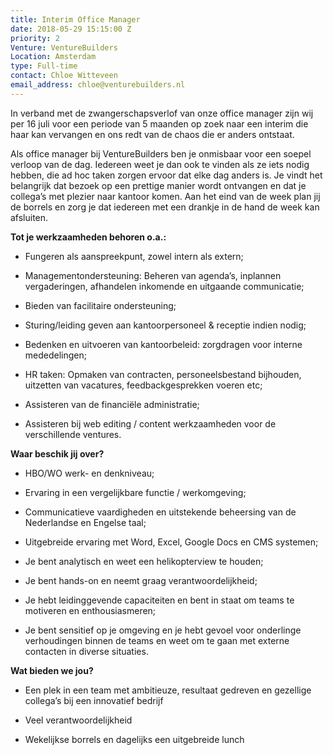```yaml
---
title: Interim Office Manager
date: 2018-05-29 15:15:00 Z
priority: 2
Venture: VentureBuilders
Location: Amsterdam
type: Full-time
contact: Chloe Witteveen
email_address: chloe@venturebuilders.nl
---
```


In verband met de zwangerschapsverlof van onze office manager zijn wij per 16 juli voor een periode van 5 maanden op zoek naar een interim die haar kan vervangen en ons redt van de chaos die er anders ontstaat.

Als office manager bij VentureBuilders ben je onmisbaar voor een soepel verloop van de  dag. Iedereen weet je dan ook te vinden als ze iets nodig hebben, die ad hoc taken zorgen ervoor dat elke dag anders is. Je vindt het belangrijk dat bezoek op een prettige manier wordt ontvangen en dat je collega’s met plezier naar kantoor komen. Aan het eind van de week plan jij de borrels en zorg je dat iedereen met een drankje in de hand de week kan afsluiten.

**Tot je werkzaamheden behoren o.a.:**

* Fungeren als aanspreekpunt, zowel intern als extern;

* Managementondersteuning: Beheren van agenda’s, inplannen vergaderingen, afhandelen inkomende en uitgaande communicatie;

* Bieden van facilitaire ondersteuning;

* Sturing/leiding geven aan kantoorpersoneel & receptie indien nodig;

* Bedenken en uitvoeren van kantoorbeleid: zorgdragen voor interne mededelingen;

* HR taken: Opmaken van contracten, personeelsbestand bijhouden, uitzetten van vacatures, feedbackgesprekken voeren etc;

* Assisteren van de financiële administratie;

* Assisteren bij web editing / content werkzaamheden voor de verschillende ventures.

**Waar beschik jij over?**

* HBO/WO werk- en denkniveau;

* Ervaring in een vergelijkbare functie / werkomgeving;

* Communicatieve vaardigheden en uitstekende beheersing van de Nederlandse en Engelse taal;

* Uitgebreide ervaring met Word, Excel, Google Docs en CMS systemen;

* Je bent analytisch en weet een helikopterview te houden;

* Je bent hands-on en neemt graag verantwoordelijkheid;

* Je hebt leidinggevende capaciteiten en bent in staat om teams te motiveren en enthousiasmeren;

* Je bent sensitief op je omgeving en je hebt gevoel voor onderlinge verhoudingen binnen de teams en weet om te gaan met externe contacten in diverse situaties.

**Wat bieden we jou?**

* Een plek in een team met ambitieuze, resultaat gedreven en gezellige collega’s bij een innovatief bedrijf

* Veel verantwoordelijkheid

* Wekelijkse borrels en dagelijks een uitgebreide lunch